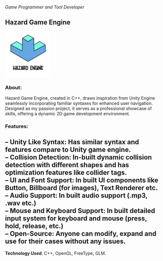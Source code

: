 *Game Programmer and Tool Developer*

<style>
.centered-container {
  display: flex;
  align-items: center;
}
.centered-image {
  width: 150px;
}
</style>

## Hazard Game Engine

<div class="centered-container">
  <img src="../assets/images/hazard_engine.png" alt="Hazard Engine" class="centered-image">
</div>  

### About:
Hazard Game Engine, created in C++, draws inspiration from Unity Engine seamlessly incorporating familiar syntaxes for enhanced user navigation. Designed as my passion project, it serves as a professional showcase of skills, offering a dynamic 2D game development environment.

### Features:
– **Unity Like Syntax**: Has similar syntax and features compare to Unity game engine.  
– **Collision Detection**: In-built dynamic collision detection with different shapes and has optimization features like collider tags.  
– **UI and Font Support**: In built UI components like Button, Billboard (for images), Text Renderer etc.  
– **Audio Support**: In built audio support (.mp3, .wav etc.)  
– **Mouse and Keyboard Support**: In built detailed input system for keyboard and mouse (press, hold, release, etc.)  
– **Open-Source**: Anyone can modify, expand and use for their cases without any issues.  
---
**Technology Used**: C++, OpenGL, FreeType, GLM.